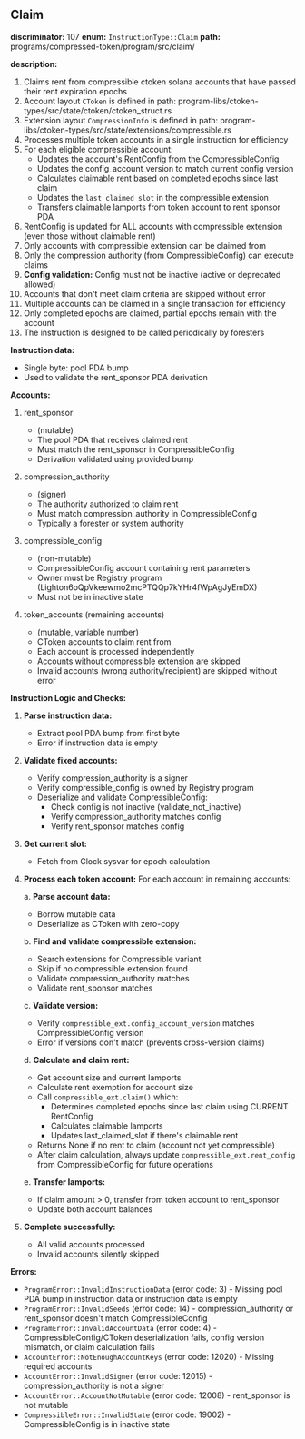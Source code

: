## Claim

**discriminator:** 107
**enum:** `InstructionType::Claim`
**path:** programs/compressed-token/program/src/claim/

**description:**
1. Claims rent from compressible ctoken solana accounts that have passed their rent expiration epochs
2. Account layout `CToken` is defined in path: program-libs/ctoken-types/src/state/ctoken/ctoken_struct.rs
3. Extension layout `CompressionInfo` is defined in path: program-libs/ctoken-types/src/state/extensions/compressible.rs
4. Processes multiple token accounts in a single instruction for efficiency
5. For each eligible compressible account:
   - Updates the account's RentConfig from the CompressibleConfig
   - Updates the config_account_version to match current config version
   - Calculates claimable rent based on completed epochs since last claim
   - Updates the `last_claimed_slot` in the compressible extension
   - Transfers claimable lamports from token account to rent sponsor PDA
6. RentConfig is updated for ALL accounts with compressible extension (even those without claimable rent)
7. Only accounts with compressible extension can be claimed from
8. Only the compression authority (from CompressibleConfig) can execute claims
9. **Config validation:** Config must not be inactive (active or deprecated allowed)
10. Accounts that don't meet claim criteria are skipped without error
11. Multiple accounts can be claimed in a single transaction for efficiency
12. Only completed epochs are claimed, partial epochs remain with the account
13. The instruction is designed to be called periodically by foresters

**Instruction data:**
- Single byte: pool PDA bump
- Used to validate the rent_sponsor PDA derivation

**Accounts:**
1. rent_sponsor
   - (mutable)
   - The pool PDA that receives claimed rent
   - Must match the rent_sponsor in CompressibleConfig
   - Derivation validated using provided bump

2. compression_authority
   - (signer)
   - The authority authorized to claim rent
   - Must match compression_authority in CompressibleConfig
   - Typically a forester or system authority

3. compressible_config
   - (non-mutable)
   - CompressibleConfig account containing rent parameters
   - Owner must be Registry program (Lighton6oQpVkeewmo2mcPTQQp7kYHr4fWpAgJyEmDX)
   - Must not be in inactive state

4. token_accounts (remaining accounts)
   - (mutable, variable number)
   - CToken accounts to claim rent from
   - Each account is processed independently
   - Accounts without compressible extension are skipped
   - Invalid accounts (wrong authority/recipient) are skipped without error

**Instruction Logic and Checks:**

1. **Parse instruction data:**
   - Extract pool PDA bump from first byte
   - Error if instruction data is empty

2. **Validate fixed accounts:**
   - Verify compression_authority is a signer
   - Verify compressible_config is owned by Registry program
   - Deserialize and validate CompressibleConfig:
     - Check config is not inactive (validate_not_inactive)
     - Verify compression_authority matches config
     - Verify rent_sponsor matches config

3. **Get current slot:**
   - Fetch from Clock sysvar for epoch calculation

4. **Process each token account:**
   For each account in remaining accounts:

   a. **Parse account data:**
      - Borrow mutable data
      - Deserialize as CToken with zero-copy

   b. **Find and validate compressible extension:**
      - Search extensions for Compressible variant
      - Skip if no compressible extension found
      - Validate compression_authority matches
      - Validate rent_sponsor matches

   c. **Validate version:**
      - Verify `compressible_ext.config_account_version` matches CompressibleConfig version
      - Error if versions don't match (prevents cross-version claims)

   d. **Calculate and claim rent:**
      - Get account size and current lamports
      - Calculate rent exemption for account size
      - Call `compressible_ext.claim()` which:
        - Determines completed epochs since last claim using CURRENT RentConfig
        - Calculates claimable lamports
        - Updates last_claimed_slot if there's claimable rent
      - Returns None if no rent to claim (account not yet compressible)
      - After claim calculation, always update `compressible_ext.rent_config` from CompressibleConfig for future operations

   e. **Transfer lamports:**
      - If claim amount > 0, transfer from token account to rent_sponsor
      - Update both account balances

5. **Complete successfully:**
   - All valid accounts processed
   - Invalid accounts silently skipped

**Errors:**

- `ProgramError::InvalidInstructionData` (error code: 3) - Missing pool PDA bump in instruction data or instruction data is empty
- `ProgramError::InvalidSeeds` (error code: 14) - compression_authority or rent_sponsor doesn't match CompressibleConfig
- `ProgramError::InvalidAccountData` (error code: 4) - CompressibleConfig/CToken deserialization fails, config version mismatch, or claim calculation fails
- `AccountError::NotEnoughAccountKeys` (error code: 12020) - Missing required accounts
- `AccountError::InvalidSigner` (error code: 12015) - compression_authority is not a signer
- `AccountError::AccountNotMutable` (error code: 12008) - rent_sponsor is not mutable
- `CompressibleError::InvalidState` (error code: 19002) - CompressibleConfig is in inactive state
